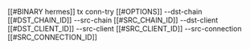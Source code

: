 [[#BINARY hermes]] tx conn-try [[#OPTIONS]] --dst-chain [[#DST_CHAIN_ID]] --src-chain [[#SRC_CHAIN_ID]] --dst-client [[#DST_CLIENT_ID]] --src-client [[#SRC_CLIENT_ID]] --src-connection [[#SRC_CONNECTION_ID]]